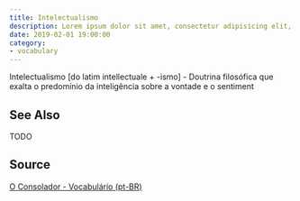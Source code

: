 ```yaml
---
title: Intelectualismo
description: Lorem ipsum dolor sit amet, consectetur adipisicing elit, sed do eiusmod tempor incididunt ut labore et dolore magna aliqua.  TODO
date: 2019-02-01 19:00:00
category:
- vocabulary
---
```


Intelectualismo [do latim intellectuale + -ismo] - Doutrina filosófica que exalta o predomínio da inteligência sobre a vontade e o sentiment

## See Also
TODO

## Source
[O Consolador - Vocabulário (pt-BR)](http://www.oconsolador.com.br/linkfixo/vocabulario/principal.html)


